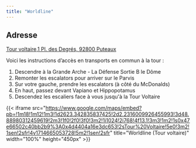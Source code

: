 ```yaml
---
title: "Worldline"
---
```


## Adresse

[Tour voltaire,1 Pl. des Degrés, 92800 Puteaux](https://maps.app.goo.gl/PXoXrB81odpLwUyi8)

Voici les instructions d’accès en transports en commun à la tour :

1. Descendre à la Grande Arche - La Défense Sortie B le Dôme
1. Remonter les escalators pour arriver sur le Parvis
1. Sur votre gauche, prendre les escalators (à côté du McDonalds)
1. En haut, passez devant Vapiano et Hippopotamus
1. Descendez les escaliers face à vous jusqu'à la Tour Voltaire

{{< iframe src="https://www.google.com/maps/embed?pb=!1m18!1m12!1m3!1d2623.342835837425!2d2.2316009926455993!3d48.88980312459619!2m3!1f0!2f0!3f0!3m2!1i1024!2i768!4f13.1!3m3!1m2!1s0x47e66502c40bb2b9%3A0x4d4404a16e3dc653!2sTour%20Voltaire!5e0!3m2!1sen!2sfr!4v1714665053728!5m2!1sen!2sfr" title="Worldline (Tour voltaire)" width="100%" height="450px" >}}
